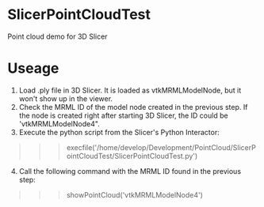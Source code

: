 SlicerPointCloudTest
====================

Point cloud demo for 3D Slicer


Useage
======

1. Load .ply file in 3D Slicer. It is loaded as vtkMRMLModelNode, but it won't show up in the viewer. 
2. Check the MRML ID of the model node created in the previous step. If the node is created right after starting 3D Slicer, the ID could be 'vtkMRMLModelNode4".
3. Execute the python script from the Slicer's Python Interactor:
 
  >>> execfile('/home/develop/Development/PointCloud/SlicerPointCloudTest/SlicerPointCloudTest.py')

4. Call the following command with the MRML ID found in the previous step:

  >>> showPointCloud('vtkMRMLModelNode4')



  





